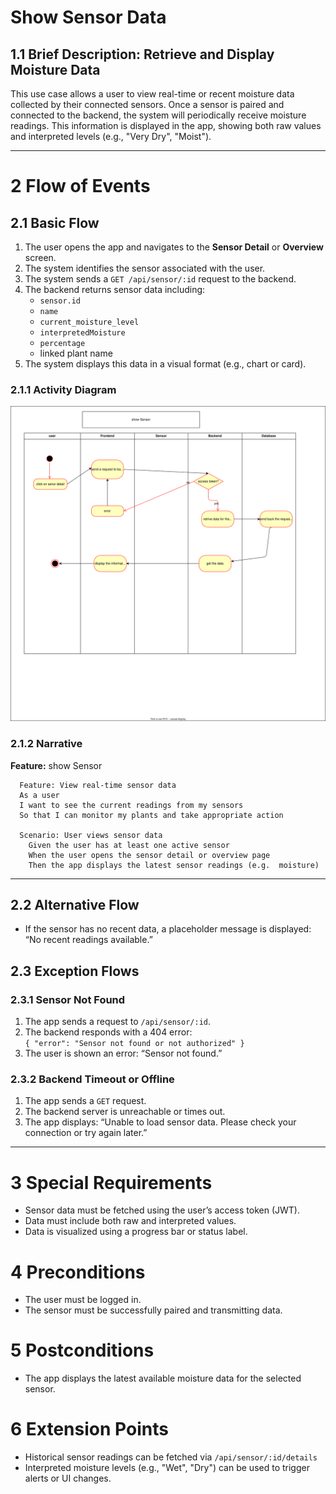 # Show Sensor Data

## 1.1 Brief Description: Retrieve and Display Moisture Data

This use case allows a user to view real-time or recent moisture data collected by their connected sensors. Once a sensor is paired and connected to the backend, the system will periodically receive moisture readings. This information is displayed in the app, showing both raw values and interpreted levels (e.g., "Very Dry", "Moist").

---

# 2 Flow of Events

## 2.1 Basic Flow

1. The user opens the app and navigates to the **Sensor Detail** or **Overview** screen.
2. The system identifies the sensor associated with the user.
3. The system sends a `GET /api/sensor/:id` request to the backend.
4. The backend returns sensor data including:
   - `sensor.id`
   - `name`
   - `current_moisture_level`
   - `interpretedMoisture`
   - `percentage`
   - linked plant name
5. The system displays this data in a visual format (e.g., chart or card).

### 2.1.1 Activity Diagram

![UML flowchart](https://github.com/DHBW-Malte/gardeningApp/blob/main/docs/assets/svg/useCaseDiagrams/showSensor.drawio.svg)

### 2.1.2 Narrative

**Feature:** show Sensor

```gherkin
  Feature: View real-time sensor data
  As a user
  I want to see the current readings from my sensors
  So that I can monitor my plants and take appropriate action

  Scenario: User views sensor data
    Given the user has at least one active sensor
    When the user opens the sensor detail or overview page
    Then the app displays the latest sensor readings (e.g.  moisture)
```

---

## 2.2 Alternative Flow

- If the sensor has no recent data, a placeholder message is displayed: “No recent readings available.”

## 2.3 Exception Flows

### 2.3.1 Sensor Not Found

1. The app sends a request to `/api/sensor/:id`.
2. The backend responds with a 404 error:  
   `{ "error": "Sensor not found or not authorized" }`
3. The user is shown an error: “Sensor not found.”

### 2.3.2 Backend Timeout or Offline

1. The app sends a `GET` request.
2. The backend server is unreachable or times out.
3. The app displays: “Unable to load sensor data. Please check your connection or try again later.”

---

# 3 Special Requirements

- Sensor data must be fetched using the user’s access token (JWT).
- Data must include both raw and interpreted values.
- Data is visualized using a progress bar or status label.

# 4 Preconditions

- The user must be logged in.
- The sensor must be successfully paired and transmitting data.

# 5 Postconditions

- The app displays the latest available moisture data for the selected sensor.

# 6 Extension Points

- Historical sensor readings can be fetched via `/api/sensor/:id/details`
- Interpreted moisture levels (e.g., "Wet", "Dry") can be used to trigger alerts or UI changes.
